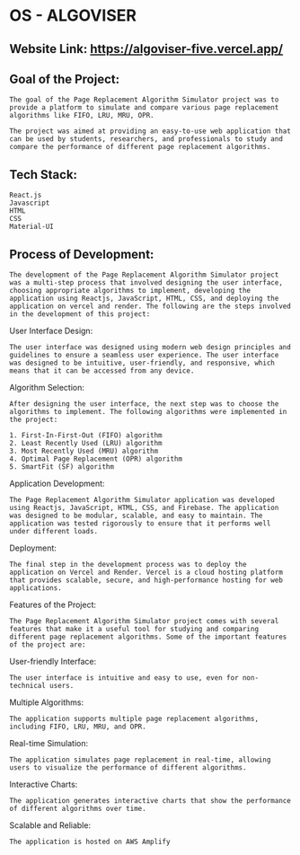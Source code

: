 
# OS - ALGOVISER

## Website Link: https://algoviser-five.vercel.app/

## Goal of the Project:

    The goal of the Page Replacement Algorithm Simulator project was to provide a platform to simulate and compare various page replacement algorithms like FIFO, LRU, MRU, OPR. 

    The project was aimed at providing an easy-to-use web application that can be used by students, researchers, and professionals to study and compare the performance of different page replacement algorithms. 

## Tech Stack:

    React.js
    Javascript
    HTML
    CSS
    Material-UI

## Process of Development:

    The development of the Page Replacement Algorithm Simulator project was a multi-step process that involved designing the user interface, choosing appropriate algorithms to implement, developing the application using Reactjs, JavaScript, HTML, CSS, and deploying the application on vercel and render. The following are the steps involved in the development of this project:

User Interface Design:

    The user interface was designed using modern web design principles and guidelines to ensure a seamless user experience. The user interface was designed to be intuitive, user-friendly, and responsive, which means that it can be accessed from any device.
    
Algorithm Selection: 

    After designing the user interface, the next step was to choose the algorithms to implement. The following algorithms were implemented in the project:

    1. First-In-First-Out (FIFO) algorithm
    2. Least Recently Used (LRU) algorithm
    3. Most Recently Used (MRU) algorithm
    4. Optimal Page Replacement (OPR) algorithm
    5. SmartFit (SF) algorithm

Application Development: 

    The Page Replacement Algorithm Simulator application was developed using Reactjs, JavaScript, HTML, CSS, and Firebase. The application was designed to be modular, scalable, and easy to maintain. The application was tested rigorously to ensure that it performs well under different loads.

Deployment:

    The final step in the development process was to deploy the application on Vercel and Render. Vercel is a cloud hosting platform that provides scalable, secure, and high-performance hosting for web applications.

Features of the Project:

    The Page Replacement Algorithm Simulator project comes with several features that make it a useful tool for studying and comparing different page replacement algorithms. Some of the important features of the project are:

User-friendly Interface:

    The user interface is intuitive and easy to use, even for non-technical users.

Multiple Algorithms: 

    The application supports multiple page replacement algorithms, including FIFO, LRU, MRU, and OPR.

Real-time Simulation: 

    The application simulates page replacement in real-time, allowing users to visualize the performance of different algorithms.

Interactive Charts:

    The application generates interactive charts that show the performance of different algorithms over time.


Scalable and Reliable: 

    The application is hosted on AWS Amplify
